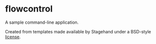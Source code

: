 # flowcontrol

A sample command-line application.

Created from templates made available by Stagehand under a BSD-style
[license](https://github.com/dart-lang/stagehand/blob/master/LICENSE).
